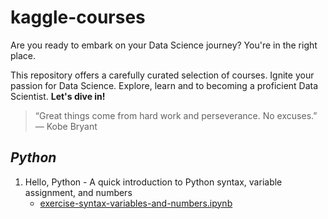 # kaggle-courses

Are you ready to embark on your Data Science journey? You're in the right place. 

This repository offers a carefully curated selection of courses.  Ignite your passion for Data Science. Explore, learn and to becoming a proficient Data Scientist.
**Let's dive in!**

<!--Thanks, https://www.kaggle.com/-->

> “Great things come from hard work and perseverance. No excuses.”  — Kobe Bryant


## ***Python*** 
1. Hello, Python - A quick introduction to Python syntax, variable assignment, and numbers
   - [exercise-syntax-variables-and-numbers.ipynb](Python/exercise-syntax-variables-and-numbers.ipynb)
